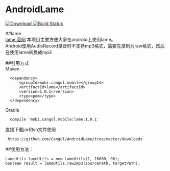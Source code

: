 # AndroidLame
[ ![Download](https://api.bintray.com/packages/cangol/maven/AndroidLame/images/download.svg) ](https://bintray.com/cangol/maven/AndroidLame/_latestVersion)
[![Build Status](https://travis-ci.org/Cangol/AndroidLame.svg?branch=master)](https://travis-ci.org/Cangol/AndroidLame)


##lame    
[lame 官网](http://lame.sourceforge.net/)
本项目主要方便大家在android上使用lame。  
Android使用AudioRecord录音时不支持mp3格式，需要先录制为raw格式，然后在使用lame转换成mp3

##引用方式    
Maven

      <dependency>
          <groupId>mobi.cangol.mobile</groupId>
          <artifactId>lame</artifactId>
          <version>1.0.1</version>
          <type>pom</type>
      </dependency>
Gradle

      compile 'mobi.cangol.mobile:lame:1.0.1'
直接下载jar和so文件使用
    
     https://github.com/Cangol/AndroidLame/tree/master/downloads
##使用方法：

    LameUtils lameUtils = new LameUtils(1, 16000, 96);
    boolean result = lameUtils.raw2mp3(sourcePath, targetPath);
